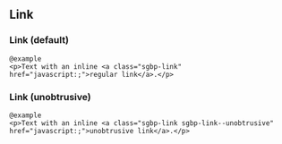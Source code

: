 ## Link

### Link (default)

    @example
    <p>Text with an inline <a class="sgbp-link" href="javascript:;">regular link</a>.</p>

### Link (unobtrusive)
  
    @example
    <p>Text with an inline <a class="sgbp-link sgbp-link--unobtrusive" href="javascript:;">unobtrusive link</a>.</p>
